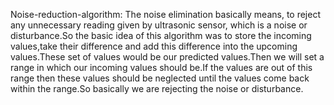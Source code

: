 Noise-reduction-algorithm:
The noise elimination basically means, to reject any unnecessary reading given by ultrasonic sensor, which is a noise or disturbance.So the basic idea of this algorithm was to store the incoming values,take their difference and add this difference into the upcoming values.These set of values would be our predicted values.Then we will set a range in which our incoming values should be.If the values are out of this range then these values should be neglected until the values come back within the range.So basically we are rejecting the noise or disturbance.
